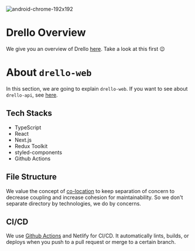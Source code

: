 ![android-chrome-192x192](https://user-images.githubusercontent.com/12164726/150696057-d93c5d67-bb69-4683-8c9f-459b4fad87c0.png)



# Drello Overview
We give you an overview of Drello [here](https://github.com/setunas/drello-api#drello-overview). Take a look at this first 😉



# About `drello-web`
In this section, we are going to explain `drello-web`. If you want to see about `drello-api`, see [here](https://github.com/setunas/drello-api/blob/develop/README.md#about-drello-api).


## Tech Stacks
- TypeScript
- React
- Next.js
- Redux Toolkit
- styled-components
- Github Actions


## File Structure
We value the concept of [co-location](https://kentcdodds.com/blog/colocation) to keep separation of concern to decrease coupling and increase cohesion for maintainability. So we don't separate directory by technologies, we do by concerns.


## CI/CD
We use [Github Actions](https://github.com/features/actions) and Netlify for CI/CD. It automatically lints, builds, or deploys when you push to a pull request or merge to a certain branch.

